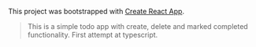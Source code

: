 This project was bootstrapped with [Create React App](https://github.com/facebook/create-react-app).

> This is a simple todo app with create, delete and marked completed functionality.
> First attempt at typescript.
